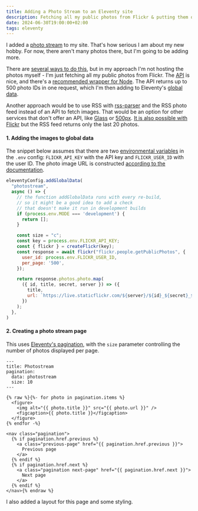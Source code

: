```yaml
---
title: Adding a Photo Stream to an Eleventy site
description: Fetching all my public photos from Flickr & putting them on my page
date: 2024-06-30T19:00:00+02:00
tags: eleventy
---
```


I added a [photo stream](/photos) to my site. That's how serious I am about my new hobby. For now, there aren't many photos there, but I'm going to be adding more. 

There are [several ways to do this](https://indieweb.org/photo_stream), but in my approach I'm not hosting the photos myself - I'm just fetching all my public photos from Flickr. The [API](https://www.flickr.com/services/api/) is nice, and there's a [recommended wrapper for Node](https://www.npmjs.com/package/flickr-sdk). The API returns up to 500 photo IDs in one request, which I'm then adding to Eleventy's [global data](https://www.11ty.dev/docs/data-global/).

Another approach would be to use RSS with [rss-parser](https://www.npmjs.com/package/rss-parser) and the RSS photo feed instead of an API to fetch images. That would be an option for other services that don't offer an API, like [Glass](https://glass.photo/highlights/profile-rss-feeds) or [500px](https://support.500px.com/hc/en-us/articles/204910987-What-RSS-feeds-are-available). [It is also possible with Flickr](https://www.flickr.com/services/feeds/docs/photos_public/) but the RSS feed returns only the last 20 photos.

#### 1. **Adding the images to global data**

The snippet below assumes that there are two [environmental variables](https://www.11ty.dev/docs/environment-vars/) in the `.env` config: `FLICKR_API_KEY` with the API key and `FLICKR_USER_ID` with the user ID. The photo image URL is constructed [according to the documentation](https://www.flickr.com/services/api/misc.urls.html).


```js
eleventyConfig.addGlobalData(
  "photostream",
  async () => {
    // the function addGlobalData runs with every re-build,
    // so it might be a good idea to add a check 
    // that doesn't make it run in development builds
    if (process.env.MODE === 'development') {
      return [];
    }

    const size = "c";
    const key = process.env.FLICKR_API_KEY;
    const { flickr } = createFlickr(key);
    const response = await flickr("flickr.people.getPublicPhotos", {
      user_id: process.env.FLICKR_USER_ID,
      per_page: '500',
    });

    return response.photos.photo.map(
      ({ id, title, secret, server }) => ({
        title,
        url: `https://live.staticflickr.com/${server}/${id}_${secret}_${size}.jpg`
      })
    );
  },
)
```

#### 2. **Creating a photo stream page**

This uses [Eleventy's pagination](https://www.11ty.dev/docs/pagination/), with the `size` parameter controlling the number of photos displayed per page.

```njk
---
title: Photostream
pagination:
  data: photostream
  size: 10
---

{% raw %}{%- for photo in pagination.items %}
  <figure>
    <img alt="{{ photo.title }}" src="{{ photo.url }}" />
    <figcaption>{{ photo.title }}</figcaption>
  </figure>
{% endfor -%}

<nav class="pagination">
  {% if pagination.href.previous %}
    <a class="previous-page" href="{{ pagination.href.previous }}">
      Previous page
    </a>
  {% endif %}
  {% if pagination.href.next %}
    <a class="pagination next-page" href="{{ pagination.href.next }}">
      Next page
    </a>
  {% endif %}
</nav>{% endraw %}
```

I also added a layout for this page and some styling.
